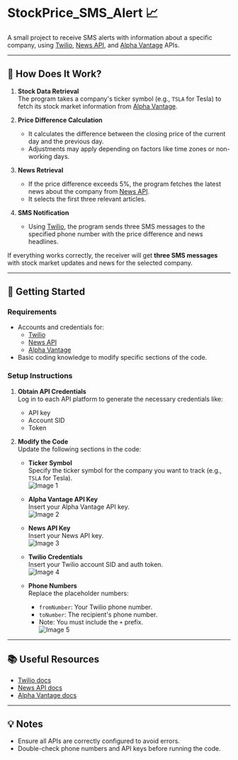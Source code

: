 # StockPrice_SMS_Alert 📈

A small project to receive SMS alerts with information about a specific company, using [Twilio](https://shorturl.at/QYo2T), [News API](https://newsapi.org/), and [Alpha Vantage](https://www.alphavantage.co/) APIs.

---

## 📘 How Does It Work?

1. **Stock Data Retrieval**  
   The program takes a company's ticker symbol (e.g., `TSLA` for Tesla) to fetch its stock market information from [Alpha Vantage](https://www.alphavantage.co/).

2. **Price Difference Calculation**  
   - It calculates the difference between the closing price of the current day and the previous day.  
   - Adjustments may apply depending on factors like time zones or non-working days.  

3. **News Retrieval**  
   - If the price difference exceeds 5%, the program fetches the latest news about the company from [News API](https://newsapi.org/).  
   - It selects the first three relevant articles.

4. **SMS Notification**  
   - Using [Twilio](https://shorturl.at/QYo2T), the program sends three SMS messages to the specified phone number with the price difference and news headlines.

If everything works correctly, the receiver will get **three SMS messages** with stock market updates and news for the selected company.

---

## 🚀 Getting Started

### Requirements
- Accounts and credentials for:
  - [Twilio](https://shorturl.at/QYo2T)
  - [News API](https://newsapi.org/)
  - [Alpha Vantage](https://www.alphavantage.co/)
- Basic coding knowledge to modify specific sections of the code.

### Setup Instructions
1. **Obtain API Credentials**  
   Log in to each API platform to generate the necessary credentials like:
   - API key
   - Account SID
   - Token  

2. **Modify the Code**  
   Update the following sections in the code:  

   - **Ticker Symbol**  
     Specify the ticker symbol for the company you want to track (e.g., `TSLA` for Tesla).  
     ![Image 1](https://github.com/user-attachments/assets/5f13267d-95e2-41d7-9283-2cbb32c73ef1)

   - **Alpha Vantage API Key**  
     Insert your Alpha Vantage API key.  
     ![Image 2](https://github.com/user-attachments/assets/afd08b7a-c403-488d-8280-77c071bb1264)

   - **News API Key**  
     Insert your News API key.  
     ![Image 3](https://github.com/user-attachments/assets/2f94406e-d638-4d8f-a175-741c30d6f2bb)

   - **Twilio Credentials**  
     Insert your Twilio account SID and auth token.  
     ![Image 4](https://github.com/user-attachments/assets/00a0d312-55c0-4bd2-9e81-1f96590045e0)

   - **Phone Numbers**  
     Replace the placeholder numbers:
     - `fromNumber`: Your Twilio phone number.  
     - `toNumber`: The recipient's phone number.
     - Note: You must include the `+` prefix.  
     ![Image 5](https://github.com/user-attachments/assets/cdef6b84-2183-47a8-ba2f-c92532305e84)

---

## 📚 Useful Resources

- [Twilio docs](https://www.twilio.com/docs/messaging)  
- [News API docs](https://newsapi.org/docs)  
- [Alpha Vantage docs](https://www.alphavantage.co/documentation/)

---

## 💡 Notes

- Ensure all APIs are correctly configured to avoid errors.  
- Double-check phone numbers and API keys before running the code.    
